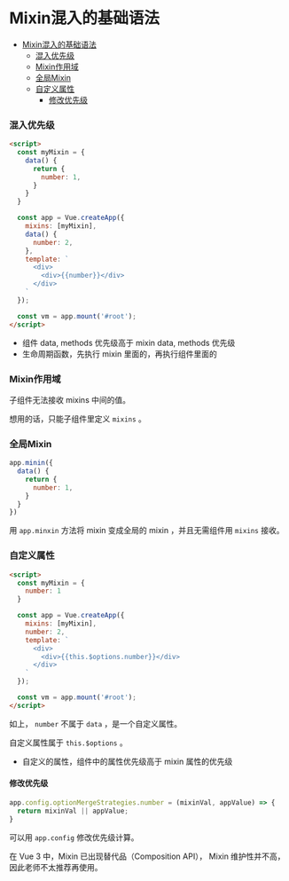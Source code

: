 # Mixin混入的基础语法

<!-- @import "[TOC]" {cmd="toc" depthFrom=1 depthTo=6 orderedList=false} -->

<!-- code_chunk_output -->

- [Mixin混入的基础语法](#mixin混入的基础语法)
    - [混入优先级](#混入优先级)
    - [Mixin作用域](#mixin作用域)
    - [全局Mixin](#全局mixin)
    - [自定义属性](#自定义属性)
      - [修改优先级](#修改优先级)

<!-- /code_chunk_output -->

### 混入优先级
```html
<script>
  const myMixin = {
    data() {
      return {
        number: 1,
      }
    }
  }

  const app = Vue.createApp({
    mixins: [myMixin],
    data() {
      number: 2,
    },
    template: `
      <div>
        <div>{{number}}</div>
      </div>
    `
  });

  const vm = app.mount('#root');
</script>
```

- 组件 data, methods 优先级高于 mixin data, methods 优先级
- 生命周期函数，先执行 mixin 里面的，再执行组件里面的

### Mixin作用域

子组件无法接收 mixins 中间的值。

想用的话，只能子组件里定义 `mixins` 。

### 全局Mixin
```js
app.minin({
  data() {
    return {
      number: 1,
    }
  }
})
```

用 `app.minxin` 方法将 mixin 变成全局的 mixin ，并且无需组件用 `mixins` 接收。

### 自定义属性
```html
<script>
  const myMixin = {
    number: 1
  }

  const app = Vue.createApp({
    mixins: [myMixin],
    number: 2,
    template: `
      <div>
        <div>{{this.$options.number}}</div>
      </div>
    `
  });

  const vm = app.mount('#root');
</script>
```

如上， `number` 不属于 `data` ，是一个自定义属性。

自定义属性属于 `this.$options` 。

- 自定义的属性，组件中的属性优先级高于 mixin 属性的优先级

#### 修改优先级
```js
app.config.optionMergeStrategies.number = (mixinVal, appValue) => {
  return mixinVal || appValue;
}
```

可以用 `app.config` 修改优先级计算。

在 Vue 3 中，Mixin 已出现替代品（Composition API）， Mixin 维护性并不高，因此老师不太推荐再使用。
